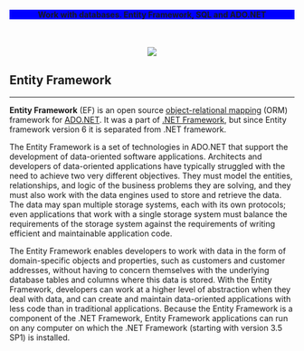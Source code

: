 <h4><p align="center" style="background-color:blue">Work with databases.  Entity Framework, SQL and ADO.NET</p></h4>
</br>
<p align="center">
<img src="https://i-msdn.sec.s-msft.com/dynimg/IC423396.png">
</p>
<h2>Entity Framework</h2>
<hr>
<p><b>Entity Framework</b> (EF) is an open source <a href="https://en.wikipedia.org/wiki/Object-relational_mapping" title="Object-relational mapping">object-relational mapping</a> (ORM) framework for <a href="https://en.wikipedia.org/wiki/ADO.NET" title="ADO.NET">ADO.NET</a>. It was a part of <a href="https://en.wikipedia.org/wiki/.NET_Framework" title=".NET Framework">.NET Framework</a>, but since Entity framework version 6 it is separated from .NET framework.<p/>
<p>The Entity Framework is a set of technologies in ADO.NET that support the development of data-oriented software applications. Architects and developers of data-oriented applications have typically struggled with the need to achieve two very different objectives. They must model the entities, relationships, and logic of the business problems they are solving, and they must also work with the data engines used to store and retrieve the data. The data may span multiple storage systems, each with its own protocols; even applications that work with a single storage system must balance the requirements of the storage system against the requirements of writing efficient and maintainable application code.</p>
<p>The Entity Framework enables developers to work with data in the form of domain-specific objects and properties, such as customers and customer addresses, without having to concern themselves with the underlying database tables and columns where this data is stored. With the Entity Framework, developers can work at a higher level of abstraction when they deal with data, and can create and maintain data-oriented applications with less code than in traditional applications. Because the Entity Framework is a component of the .NET Framework, Entity Framework applications can run on any computer on which the .NET Framework (starting with version 3.5 SP1) is installed.</p>

